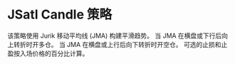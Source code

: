 # JSatl Candle 策略

该策略使用 Jurik 移动平均线 (JMA) 构建平滑趋势。
当 JMA 在横盘或下行后向上转折时开多仓。
当 JMA 在横盘或上行后向下转折时开空仓。
可选的止损和止盈按入场价格的百分比计算。
